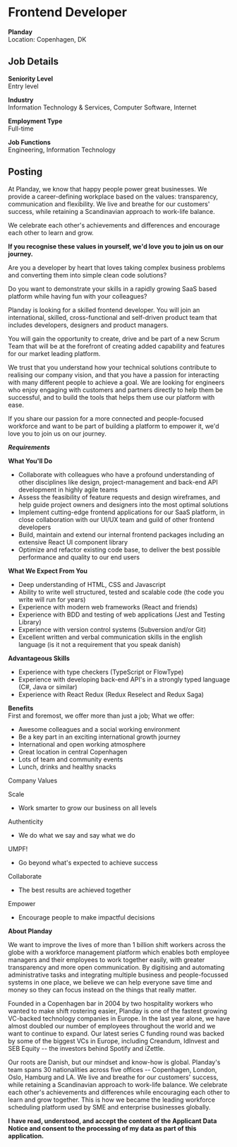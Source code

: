 #  Frontend Developer
**Planday**\
Location: Copenhagen, DK


## Job Details
**Seniority Level**\
Entry level

**Industry**\
Information Technology & Services,
Computer Software,
Internet

**Employment Type**\
Full-time

**Job Functions**\
Engineering,
Information Technology


## Posting
At Planday, we know that happy people power great businesses. We provide a career-defining workplace based on the values: transparency, communication and flexibility. We live and breathe for our customers' success, while retaining a Scandinavian approach to work-life balance.

We celebrate each other's achievements and differences and encourage each other to learn and grow.

**If you recognise these values in yourself, we'd love you to join us on our journey.**

Are you a developer by heart that loves taking complex business problems and converting them into simple clean code solutions?

Do you want to demonstrate your skills in a rapidly growing SaaS based platform while having fun with your colleagues?

Planday is looking for a skilled frontend developer. You will join an international, skilled, cross-functional and self-driven product team that includes developers, designers and product managers.

You will gain the opportunity to create, drive and be part of a new Scrum Team that will be at the forefront of creating added capability and features for our market leading platform.

We trust that you understand how your technical solutions contribute to realising our company vision, and that you have a passion for interacting with many different people to achieve a goal. We are looking for engineers who enjoy engaging with customers and partners directly to help them be successful, and to build the tools that helps them use our platform with ease.

If you share our passion for a more connected and people-focused workforce and want to be part of building a platform to empower it, we'd love you to join us on our journey.

***Requirements***

**What You'll Do**
-   Collaborate with colleagues who have a profound understanding of other disciplines like design, project-management and back-end API development in highly agile teams
-   Assess the feasibility of feature requests and design wireframes, and help guide project owners and designers into the most optimal solutions
-   Implement cutting-edge frontend applications for our SaaS platform, in close collaboration with our UI/UX team and guild of other frontend developers
-   Build, maintain and extend our internal frontend packages including an extensive React UI component library
-   Optimize and refactor existing code base, to deliver the best possible performance and quality to our end users

**What We Expect From You**
-   Deep understanding of HTML, CSS and Javascript
-   Ability to write well structured, tested and scalable code (the code you write will run for years)
-   Experience with modern web frameworks (React and friends)
-   Experience with BDD and testing of web applications (Jest and Testing Library)
-   Experience with version control systems (Subversion and/or Git)
-   Excellent written and verbal communication skills in the english language (is it not a requirement that you speak danish)

**Advantageous Skills**
-   Experience with type checkers (TypeScript or FlowType)
-   Experience with developing back-end API's in a strongly typed language (C#, Java or similar)
-   Experience with React Redux (Redux Reselect and Redux Saga)

**Benefits**\
First and foremost, we offer more than just a job; What we offer:
-   Awesome colleagues and a social working environment
-   Be a key part in an exciting international growth journey
-   International and open working atmosphere
-   Great location in central Copenhagen
-   Lots of team and community events
-   Lunch, drinks and healthy snacks


Company Values

Scale
-   Work smarter to grow our business on all levels

Authenticity
-   We do what we say and say what we do

UMPF!
-   Go beyond what's expected to achieve success

Collaborate
-   The best results are achieved together

Empower
-   Encourage people to make impactful decisions


**About Planday**

We want to improve the lives of more than 1 billion shift workers across the globe with a workforce management platform which enables both employee managers and their employees to work together easily, with greater transparency and more open communication. By digitising and automating administrative tasks and integrating multiple business and people-focussed systems in one place, we believe we can help everyone save time and money so they can focus instead on the things that really matter.

Founded in a Copenhagen bar in 2004 by two hospitality workers who wanted to make shift rostering easier, Planday is one of the fastest growing VC-backed technology companies in Europe. In the last year alone, we have almost doubled our number of employees throughout the world and we want to continue to expand. Our latest series C funding round was backed by some of the biggest VCs in Europe, including Creandum, IdInvest and SEB Equity -- the investors behind Spotify and iZettle.

Our roots are Danish, but our mindset and know-how is global. Planday's team spans 30 nationalities across five offices -- Copenhagen, London, Oslo, Hamburg and LA. We live and breathe for our customers' success, while retaining a Scandinavian approach to work-life balance. We celebrate each other's achievements and differences while encouraging each other to learn and grow together. This is how we became the leading workforce scheduling platform used by SME and enterprise businesses globally.

**I have read, understood, and accept the content of the Applicant Data Notice and consent to the processing of my data as part of this application.**